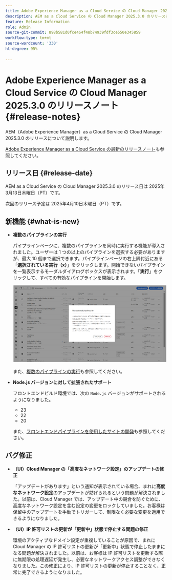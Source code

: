 ```yaml
---
title: Adobe Experience Manager as a Cloud Service の Cloud Manager 2025.3.0 のリリースノート
description: AEM as a Cloud Service の Cloud Manager 2025.3.0 のリリースについて説明します。
feature: Release Information
role: Admin
source-git-commit: 898b581d0fce464f48b74939fdf3ce550e345859
workflow-type: tm+mt
source-wordcount: '330'
ht-degree: 95%

---
```


# Adobe Experience Manager as a Cloud Service の Cloud Manager 2025.3.0 のリリースノート {#release-notes}

<!-- https://wiki.corp.adobe.com/display/DMSArchitecture/Cloud+Manager+2025.03.0+Release -->

AEM（Adobe Experience Manager）as a Cloud Service の Cloud Manager 2025.3.0 のリリースについて説明します。


[Adobe Experience Manager as a Cloud Service の最新のリリースノート](/help/release-notes/release-notes-cloud/release-notes-current.md)も参照してください。

## リリース日 {#release-date}

AEM as a Cloud Service の Cloud Manager 2025.3.0 のリリース日は 2025年3月13日木曜日（PT）です。

次回のリリース予定は 2025年4月10日木曜日（PT）です。

## 新機能 {#what-is-new}

* **複数のパイプラインの実行**

  パイプラインページに、複数のパイプラインを同時に実行する機能が導入されました。ユーザーは 1 つの以上のパイプラインを選択する必要がありますが、最大 10 個まで選択できます。パイプラインページの右上隅付近にある「**選択されている実行（x）**」をクリックします。開始できないパイプラインを一覧表示するモーダルダイアログボックスが表示されます。「**実行**」をクリックして、すべての有効なパイプラインを開始します。

  ![選択されているパイプラインを実行ダイアログボックス](/help/implementing/cloud-manager/release-notes/assets/run-selected-pipelines.png)

  また、[複数のパイプラインの実行](/help/implementing/cloud-manager/configuring-pipelines/managing-pipelines.md#run-multiple-pipelines)も参照してください。

* **Node.js バージョンに対して拡張されたサポート**

  フロントエンドビルド環境では、次の `Node.js` バージョンがサポートされるようになりました。

   * 23
   * 22
   * 20

  また、[フロントエンドパイプラインを使用したサイトの開発](/help/implementing/developing/introduction/developing-with-front-end-pipelines.md#node-versions)も参照してください。<!-- CMGR-65307 -->

<!--
## Early adoption program {#early-adoption}

Be a part of Cloud Manager's early adoption program and have a chance to test upcoming features. -->


## バグ修正

* **（UI）Cloud Manager の「高度なネットワーク設定」のアップデートの修正**

  「アップデートがあります」という通知が表示されている場合、まれに&#x200B;**高度なネットワーク設定**&#x200B;のアップデートが妨げられるという問題が解決されました。以前は、Cloud Manager では、アップデート中の競合を防ぐために、高度なネットワーク設定を含む設定の変更をロックしていました。お客様は保留中のアップデートを手動でトリガーして、制限なく必要な変更を適用できるようになりました。<!-- CMGR-65913 and CMGR-65788 -->

* **（UI）IP 許可リストの更新が「更新中」状態で停止する問題の修正**

  環境のアクティブなドメイン設定が重複していることが原因で、まれに Cloud Manager の IP 許可リストの更新が「更新中」状態で停止したままになる問題が解決されました。以前は、お客様は IP 許可リストを更新する際に無期限の処理遅延が発生し、必要なネットワークアクセス調整ができなくなりました。この修正により、IP 許可リストの更新が停止することなく、正常に完了できるようになりました。<!-- CMGR-65786 -->




<!-- ## Known issues {#known-issues} -->
